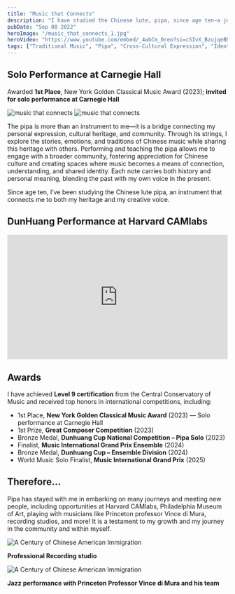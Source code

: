 ```yaml
---
title: "Music that Connects"
description: "I have studied the Chinese lute, pipa, since age ten—a journey that has become one of the most meaningful parts of my identity. What began as a childhood curiosity has evolved into a lifelong pursuit of artistic expression and cultural connection."
pubDate: "Sep 08 2022"
heroImage: "/music_that_connects_1.jpg"
heroVideo: "https://www.youtube.com/embed/_4wbCm_0reo?si=cSIvX_BzujqeBNAq"
tags: ["Traditional Music", "Pipa", "Cross-Cultural Expression", "Identity", "Community Engagement", "Music and Storytelling"]
---
```

## Solo Performance at Carnegie Hall


Awarded **1st Place**, New York Golden Classical Music Award (2023); **invited for solo performance at Carnegie Hall**

![music that connects](/music_that_connects_2.jpg)
![music that connects](/music_that_connects_3.jpg)

The pipa is more than an instrument to me—it is a bridge connecting my personal expression, cultural heritage, and community. Through its strings, I explore the stories, emotions, and traditions of Chinese music while sharing this heritage with others. Performing and teaching the pipa allows me to engage with a broader community, fostering appreciation for Chinese culture and creating spaces where music becomes a means of connection, understanding, and shared identity. Each note carries both history and personal meaning, blending the past with my own voice in the present.

Since age ten, I’ve been studying the Chinese lute pipa, an instrument that connects me to both my heritage and my creative voice.


## DunHuang Performance at Harvard CAMlabs

<iframe style="aspect-ratio: 16 / 9; width:100% !important;"               src="https://www.youtube.com/embed/4IvajEc89qw?si=4PMXK_Fp-Ej0y-3e"               title="YouTube video player"               frameborder="0"              allow="accelerometer; autoplay; clipboard-write; encrypted-media; gyroscope; picture-in-picture; web-share"               referrerpolicy="strict-origin-when-cross-origin" allowfullscreen></iframe>

## Awards

I have achieved **Level 9 certification** from the Central Conservatory of Music and received top honors in international competitions, including:

* 1st Place, **New York Golden Classical Music Award** (2023) — Solo performance at Carnegie Hall
* 1st Prize, **Great Composer Competition** (2023)
* Bronze Medal, **Dunhuang Cup National Competition – Pipa Solo** (2023)
* Finalist, **Music International Grand Prix Ensemble** (2024)
* Bronze Medal, **Dunhuang Cup – Ensemble Division** (2024)
* World Music Solo Finalist, **Music International Grand Prix** (2025)

## Therefore…

Pipa has stayed with me in embarking on many journeys and meeting new people, including opportunities at Harvard CAMlabs, Philadelphia Museum of Art, playing with musicians like Princeton professor Vince di Mura, recording studios, and more! It is a testament to my growth and my journey in the community and within myself. 




![A Century of Chinese American Immigration](/Music_that_connects_optimized_250.jpg)
<div class="flex justify-center items-center">
  <div class="max-w-[80%] text-sm"><b>Professional Recording studio</b></div>
</div>

![A Century of Chinese American Immigration](/Music_that_connects_optimized_250.webp)
<div class="flex justify-center items-center">
  <div class="max-w-[80%] text-sm"><b>Jazz performance with Princeton Professor Vince di Mura and his team</b></div>
</div>




